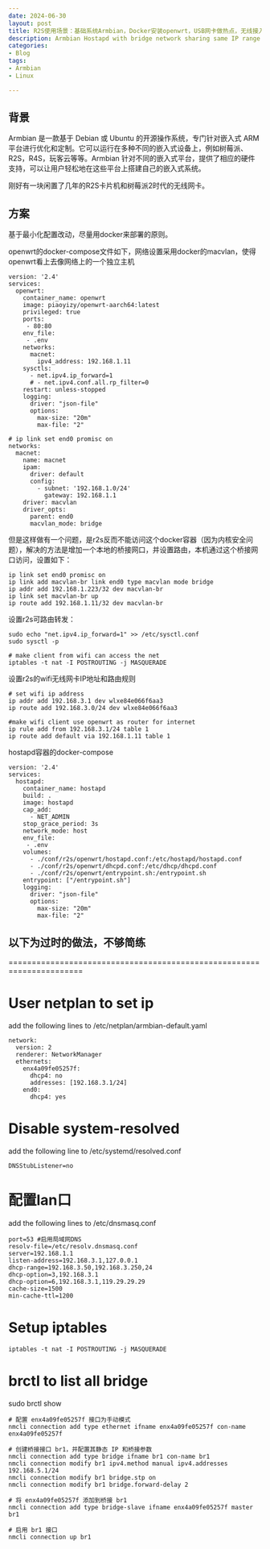 ```yaml
---
date: 2024-06-30
layout: post
title: R2S使用场景：基础系统Armbian，Docker安装openwrt，USB网卡做热点，无线接入通过openwrt做路由
description: Armbian Hostapd with bridge network sharing same IP range as host.
categories:
- Blog
tags:
- Armbian
- Linux

---
```


## 背景
Armbian 是一款基于 Debian 或 Ubuntu 的开源操作系统，专门针对嵌入式 ARM 平台进行优化和定制。它可以运行在多种不同的嵌入式设备上，例如树莓派、R2S，R4S，玩客云等等。Armbian 针对不同的嵌入式平台，提供了相应的硬件支持，可以让用户轻松地在这些平台上搭建自己的嵌入式系统。

刚好有一块闲置了几年的R2S卡片机和树莓派2时代的无线网卡。

<!--more-->

## 方案
基于最小化配置改动，尽量用docker来部署的原则。

openwrt的docker-compose文件如下，网络设置采用docker的macvlan，使得openwrt看上去像网络上的一个独立主机
```
version: '2.4'
services: 
  openwrt:
    container_name: openwrt
    image: piaoyizy/openwrt-aarch64:latest
    privileged: true
    ports:
     - 80:80
    env_file:
     - .env      
    networks:
      macnet:
        ipv4_address: 192.168.1.11
    sysctls:
      - net.ipv4.ip_forward=1
      # - net.ipv4.conf.all.rp_filter=0
    restart: unless-stopped          
    logging:
      driver: "json-file"
      options:
        max-size: "20m"
        max-file: "2"

# ip link set end0 promisc on          
networks:
  macnet:
    name: macnet
    ipam:
      driver: default
      config:
        - subnet: '192.168.1.0/24'
          gateway: 192.168.1.1
    driver: macvlan
    driver_opts:
      parent: end0   
      macvlan_mode: bridge
```      

但是这样做有一个问题，是r2s反而不能访问这个docker容器（因为内核安全问题），解决的方法是增加一个本地的桥接网口，并设置路由，本机通过这个桥接网口访问，设置如下：
```
ip link set end0 promisc on
ip link add macvlan-br link end0 type macvlan mode bridge
ip addr add 192.168.1.223/32 dev macvlan-br
ip link set macvlan-br up
ip route add 192.168.1.11/32 dev macvlan-br
```

设置r2s可路由转发：
```
sudo echo "net.ipv4.ip_forward=1" >> /etc/sysctl.conf 
sudo sysctl -p

# make client from wifi can access the net 
iptables -t nat -I POSTROUTING -j MASQUERADE
```

设置r2s的wifi无线网卡IP地址和路由规则
```
# set wifi ip address 
ip addr add 192.168.3.1 dev wlxe84e066f6aa3
ip route add 192.168.3.0/24 dev wlxe84e066f6aa3

#make wifi client use openwrt as router for internet 
ip rule add from 192.168.3.1/24 table 1
ip route add default via 192.168.1.11 table 1
```

hostapd容器的docker-compose
```
version: '2.4'
services: 
  hostapd:
    container_name: hostapd
    build: .
    image: hostapd
    cap_add: 
      - NET_ADMIN
    stop_grace_period: 3s
    network_mode: host
    env_file:
     - .env      
    volumes: 
      - ./conf/r2s/openwrt/hostapd.conf:/etc/hostapd/hostapd.conf
      - ./conf/r2s/openwrt/dhcpd.conf:/etc/dhcp/dhcpd.conf
      - ./conf/r2s/openwrt/entrypoint.sh:/entrypoint.sh
    entrypoint: ["/entrypoint.sh"] 
    logging:
      driver: "json-file"
      options:
        max-size: "20m"
        max-file: "2"
```


## 以下为过时的做法，不够简练
======================================================================

# User netplan to set ip
add the following lines to  /etc/netplan/armbian-default.yaml
```
network:
  version: 2
  renderer: NetworkManager
  ethernets:
    enx4a09fe05257f:
      dhcp4: no
      addresses: [192.168.3.1/24]
    end0:
      dhcp4: yes  
```

# Disable system-resolved
add the following line to /etc/systemd/resolved.conf 
```
DNSStubListener=no
```

# 配置lan口
add the following lines to /etc/dnsmasq.conf
```
port=53 #启用局域网DNS
resolv-file=/etc/resolv.dnsmasq.conf
server=192.168.1.1
listen-address=192.168.3.1,127.0.0.1
dhcp-range=192.168.3.50,192.168.3.250,24
dhcp-option=3,192.168.3.1
dhcp-option=6,192.168.3.1,119.29.29.29
cache-size=1500
min-cache-ttl=1200
```
# Setup iptables
```
iptables -t nat -I POSTROUTING -j MASQUERADE
```

# brctl to list all bridge 

sudo brctl show

```
# 配置 enx4a09fe05257f 接口为手动模式
nmcli connection add type ethernet ifname enx4a09fe05257f con-name enx4a09fe05257f

# 创建桥接接口 br1，并配置其静态 IP 和桥接参数
nmcli connection add type bridge ifname br1 con-name br1
nmcli connection modify br1 ipv4.method manual ipv4.addresses 192.168.5.1/24
nmcli connection modify br1 bridge.stp on
nmcli connection modify br1 bridge.forward-delay 2

# 将 enx4a09fe05257f 添加到桥接 br1
nmcli connection add type bridge-slave ifname enx4a09fe05257f master br1

# 启用 br1 接口
nmcli connection up br1
```
